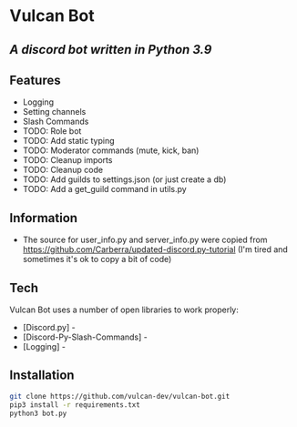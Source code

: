 # Vulcan Bot
## _A discord bot written in Python 3.9_

## Features

- Logging
- Setting channels
- Slash Commands
- TODO: Role bot
- TODO: Add static typing
- TODO: Moderator commands (mute, kick, ban)
- TODO: Cleanup imports
- TODO: Cleanup code
- TODO: Add guilds to settings.json (or just create a db)
- TODO: Add a get_guild command in utils.py

## Information
- The source for user_info.py and server_info.py were copied from https://github.com/Carberra/updated-discord.py-tutorial (I'm tired and sometimes it's ok to copy a bit of code)

## Tech

Vulcan Bot uses a number of open libraries to work properly:

- [Discord.py] - 
- [Discord-Py-Slash-Commands] - 
- [Logging] - 

## Installation

```sh
git clone https://github.com/vulcan-dev/vulcan-bot.git
pip3 install -r requirements.txt
python3 bot.py
```